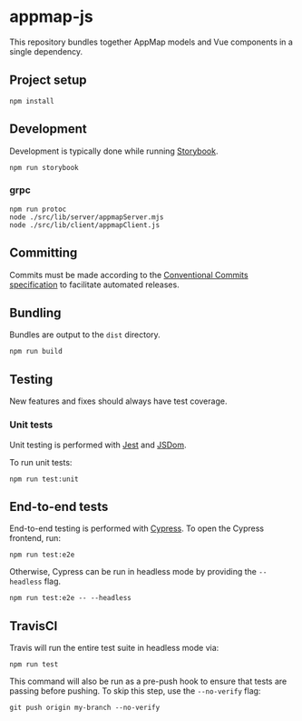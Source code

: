 # appmap-js

This repository bundles together AppMap models and Vue components in a single
dependency.

## Project setup

```
npm install
```

## Development

Development is typically done while running
[Storybook](https://storybook.js.org/docs/vue/get-started/introduction).

```
npm run storybook
```

### grpc

```
npm run protoc
node ./src/lib/server/appmapServer.mjs
node ./src/lib/client/appmapClient.js
```

## Committing

Commits must be made according to the
[Conventional Commits specification](https://conventionalcommits.org/) to
facilitate automated releases.

## Bundling

Bundles are output to the `dist` directory.

```
npm run build
```

## Testing

New features and fixes should always have test coverage.

### Unit tests

Unit testing is performed with [Jest](https://jestjs.io/docs/en/getting-started)
and [JSDom](https://github.com/jsdom/jsdom).

To run unit tests:

```
npm run test:unit
```

## End-to-end tests

End-to-end testing is performed with [Cypress](https://docs.cypress.io/). To
open the Cypress frontend, run:

```
npm run test:e2e
```

Otherwise, Cypress can be run in headless mode by providing the `--headless`
flag.

```
npm run test:e2e -- --headless
```

## TravisCI

Travis will run the entire test suite in headless mode via:

```
npm run test
```

This command will also be run as a pre-push hook to ensure that tests are
passing before pushing. To skip this step, use the `--no-verify` flag:

```
git push origin my-branch --no-verify
```
